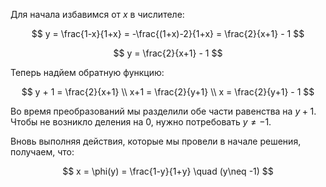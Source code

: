 Для начала избавимся от $x$ в числителе:

$$ y = \frac{1-x}{1+x} = -\frac{(1+x)-2}{1+x} = \frac{2}{x+1} - 1 $$

$$ y = \frac{2}{x+1} - 1 $$

Теперь надйем обратную функцию:

$$ y + 1 = \frac{2}{x+1} \\ x+1 = \frac{2}{y+1} \\ x = \frac{2}{y+1} - 1 $$

Во время преобразований мы разделили обе части равенства на $y+1$. Чтобы не возникло деления на $0$, нужно потребовать $y\neq -1$.

Вновь выполняя действия, которые мы провели в начале решения, получаем, что:

$$ x = \phi(y) = \frac{1-y}{1+y} \quad (y\neq -1) $$